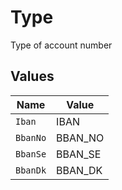 # Type

Type of account number


## Values

| Name     | Value    |
| -------- | -------- |
| `Iban`   | IBAN     |
| `BbanNo` | BBAN_NO  |
| `BbanSe` | BBAN_SE  |
| `BbanDk` | BBAN_DK  |
